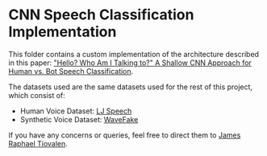 # CNN Speech Classification Implementation

This folder contains a custom implementation of the architecture described in this paper: ["Hello? Who Am I Talking to?" A Shallow CNN Approach for Human vs. Bot Speech Classification](https://ieeexplore.ieee.org/document/8682743).

The datasets used are the same datasets used for the rest of this project, which consist of:

- Human Voice Dataset: [LJ Speech](https://keithito.com/LJ-Speech-Dataset/)
- Synthetic Voice Dataset: [WaveFake](https://zenodo.org/record/5642694)

If you have any concerns or queries, feel free to direct them to [James Raphael Tiovalen](https://github.com/jamestiotio).
